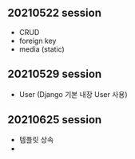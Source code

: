 ## 20210522 session 

- CRUD
- foreign key
- media (static)

## 20210529 session
- User (Django 기본 내장 User 사용)

## 20210625 session
- 템플릿 상속
- 
